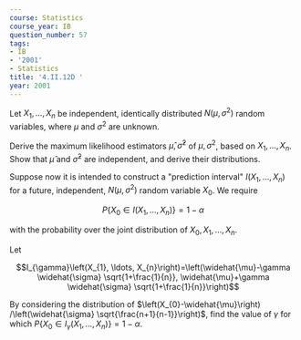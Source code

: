 ```yaml
---
course: Statistics
course_year: IB
question_number: 57
tags:
- IB
- '2001'
- Statistics
title: '4.II.12D '
year: 2001
---
```



Let $X_{1}, \ldots, X_{n}$ be independent, identically distributed $N\left(\mu, \sigma^{2}\right)$ random variables, where $\mu$ and $\sigma^{2}$ are unknown.

Derive the maximum likelihood estimators $\widehat{\mu}, \widehat{\sigma}^{2}$ of $\mu, \sigma^{2}$, based on $X_{1}, \ldots, X_{n}$. Show that $\widehat{\mu}$ and $\widehat{\sigma}^{2}$ are independent, and derive their distributions.

Suppose now it is intended to construct a "prediction interval" $I\left(X_{1}, \ldots, X_{n}\right)$ for a future, independent, $N\left(\mu, \sigma^{2}\right)$ random variable $X_{0}$. We require

$$P\left\{X_{0} \in I\left(X_{1}, \ldots, X_{n}\right)\right\}=1-\alpha$$

with the probability over the joint distribution of $X_{0}, X_{1}, \ldots, X_{n}$.

Let

$$I_{\gamma}\left(X_{1}, \ldots, X_{n}\right)=\left(\widehat{\mu}-\gamma \widehat{\sigma} \sqrt{1+\frac{1}{n}}, \widehat{\mu}+\gamma \widehat{\sigma} \sqrt{1+\frac{1}{n}}\right)$$

By considering the distribution of $\left(X_{0}-\widehat{\mu}\right) /\left(\widehat{\sigma} \sqrt{\frac{n+1}{n-1}}\right)$, find the value of $\gamma$ for which $P\left\{X_{0} \in I_{\gamma}\left(X_{1}, \ldots, X_{n}\right)\right\}=1-\alpha .$